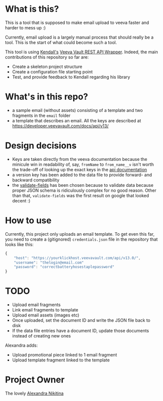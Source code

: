 # What is this?
This is a tool that is supposed to make email upload to veeva faster and harder to mess up :)

Currently, email upload is a largely manual process that should really be a tool. This is the start of what could become such a tool.

This tool is using [Kendall's](https://genome.klick.com/user/index.html#/5480s) [Veeva Vault REST API Wrapper](https://github.com/KlickInc/klick-veeva-vault-wrapper). Indeed, the main contributions of this repository so far are:

- Create a skeleton project structure
- Create a configuration file starting point
- Test, and provide feedback to Kendall regarding his library

# What's in this repo?
- a sample email (without assets) consisting of a template and two fragments in the `email` folder
- a template that describes an email. All the keys are described at <https://developer.veevavault.com/docs/api/v13/>

# Design decisions
- Keys are taken directly from the veeva documentation because the minicule win in readability of, say, `fromName` to `from_name__v` isn't worth the trade-off of looking up the exact keys in the [api documentation](https://developer.veevavault.com/docs/api/v13/)
- a version key has been added to the data file to provide forward- and backward compatibility
- the [validate-fields](https://www.npmjs.com/package/validate-fields) has been chosen because to validate data because proper JSON schema is ridiculously complex for no good reason. Other than that, `validate-fields` was the first result on google that looked decent :)



# How to use
Currently, this project only uploads an email template. To get even this far, you need to create a (gitignored) `credentials.json` file in the repository that looks like this:

```js
{
    "host": "https://yourklickhost.veevavault.com/api/v13.0/",
    "username": "thelogin@email.com"
    "password": "correctbatteryhosestaplepassword"
}
```


# TODO
- Upload email fragments
- Link email fragments to template
- Upload email assets (images etc)
- Once uploaded, set the document ID and write the JSON file back to disk
- If the data file entries have a document ID, update those documents instead of creating new ones

Alexandra adds:
- Upload promotional piece linked to 1 email fragment
- Upload template fragment linked to the template

# Project Owner
The lovely [Alexandra Nikitina](https://genome.klick.com/user/index.html#/5675)
